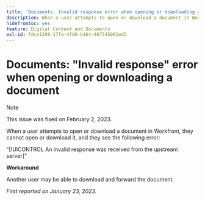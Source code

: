 ```yaml
---
title: 'Documents: Invalid response error when opening or downloading a document'
description: When a user attempts to open or download a document in Workfront, they cannot open or download it, and they see an error
hidefromtoc: yes
feature: Digital Content and Documents
exl-id: fdce1208-17fa-4fd0-b164-467545061ed3
---
```

# Documents: "Invalid response" error when opening or downloading a document

<!--This article is on the WF and WFP TOC-->

>[!NOTE]
>
>This issue was fixed on February 2, 2023.

When a user attempts to open or download a document in Workfront, they cannot open or download it, and they see the following error:

"[!UICONTROL An invalid response was received from the upstream server]"

**Workaround**

Another user may be able to download and forward the document.

_First reported on January 23, 2023._
